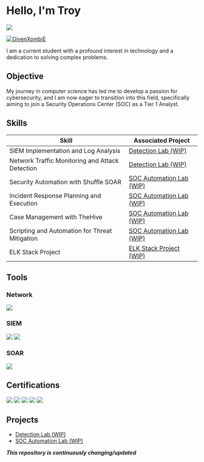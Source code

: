 # Hello, I'm Troy
<a href="https://www.linkedin.com/in/troyroever/"><img src="https://img.shields.io/badge/-LinkedIn-0072b1?&style=for-the-badge&logo=linkedin&logoColor=white" /></a>

<a href="https://app.hackthebox.com/profile/1724001"> ![GivenXombiE](https://www.hackthebox.eu/badge/image/1724001)</a>

I am a current student with a profound interest in technology and a dedication to solving complex problems.

## Objective

My journey in computer science has led me to develop a passion for cybersecurity, and I am now eager to transition into this field, specifically aiming to join a Security Operations Center (SOC) as a Tier 1 Analyst.

## Skills


| Skill                                         | Associated Project         |
|-----------------------------------------------|----------------------------|
| SIEM Implementation and Log Analysis          | <a href="https://github.com/GivenXombiE/Detection-Lab">Detection Lab (WIP)</a>|
| Network Traffic Monitoring and Attack Detection | <a href="https://github.com/GivenXombiE/Detection-Lab">Detection Lab (WIP)</a>|
| Security Automation with Shuffle SOAR         | <a href="https://github.com/GivenXombiE/SOC-Automation">SOC Automation Lab (WIP)</a>|
| Incident Response Planning and Execution      | <a href="https://github.com/GivenXombiE/SOC-Automation">SOC Automation Lab (WIP)</a>|
| Case Management with TheHive                  | <a href="https://github.com/GivenXombiE/SOC-Automation">SOC Automation Lab (WIP)</a>|
| Scripting and Automation for Threat Mitigation | <a href="https://github.com/GivenXombiE/SOC-Automation">SOC Automation Lab (WIP)</a>|
| ELK Stack Project                               | <a href="https://github.com/GivenXombiE/ELK-Stack-Project">ELK Stack Project (WIP)</a>|

## Tools


### Network
<div>
    <img src="https://img.shields.io/badge/-Wireshark-1679A7?&style=for-the-badge&logo=Wireshark&logoColor=white" />
</div>


### SIEM
<div>
    <img src="https://img.shields.io/badge/-Splunk-000000?&style=for-the-badge&logo=Splunk&logoColor=white" />
    <img src="https://img.shields.io/badge/-Wazuh-0000FF?&style=for-the-badge&logo=Wazuh&logoColor=white" />
    
</div>

### SOAR
<div>
    <img src="https://img.shields.io/badge/-Shuffle-00000?&style=for-the-badge&logo=Splunk&logoColor=white" />
</div>

## Certifications

<div>
<img src="https://img.shields.io/badge/-Security%2B-FF0000?&style=for-the-badge&logo=CompTIA&logoColor=white" />
<img src="https://img.shields.io/badge/-Network%2B-007ACC?&style=for-the-badge&logo=CompTIA&logoColor=white" />
<img src="https://img.shields.io/badge/-A%2B-4D4D4D?&style=for-the-badge&logo=CompTIA&logoColor=white" />
<img src="https://img.shields.io/badge/-CIOS-FF0000?&style=for-the-badge&logo=CompTIA&logoColor=white" />
<img src="https://img.shields.io/badge/-CSIS-007ACC?&style=for-the-badge&logo=CompTIA&logoColor=white" />
</div>

## Projects
- <a href="https://github.com/GivenXombiE/Detection-Lab/blob/main/README.md">Detection Lab (WIP)</a>
- <a href="https://github.com/GivenXombiE/SOC-Automation">SOC Automation Lab (WIP)</a>

*****This repository is continuously changing/updated*****
